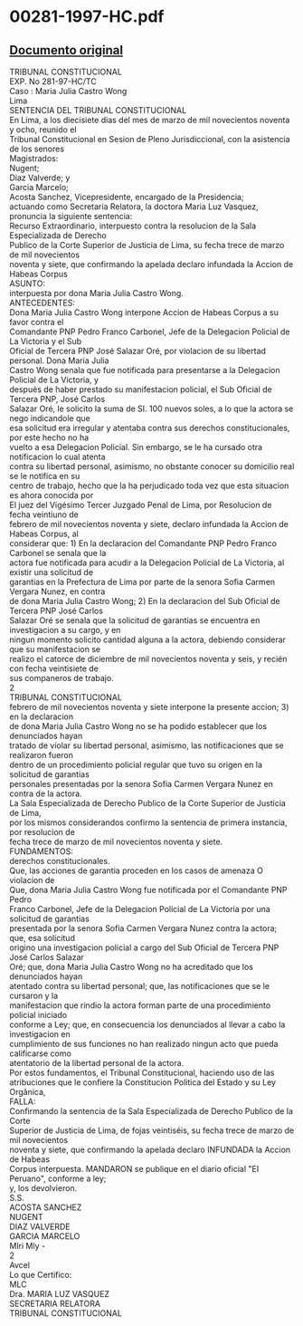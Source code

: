 
00281-1997-HC.pdf
=================
  
[Documento original](https://tc.gob.pe/jurisprudencia/1998/00281-1997-HC.pdf)  
---  
TRIBUNAL CONSTITUCIONAL  
EXP. No 281-97-HC/TC  
Caso : Maria Julia Castro Wong  
Lima  
SENTENCIA DEL TRIBUNAL CONSTITUCIONAL  
En Lima, a los diecisiete dias del mes de marzo de mil novecientos noventa y ocho, reunido el  
Tribunal Constitucional en Sesion de Pleno Jurisdiccional, con la asistencia de los senores  
Magistrados:  
Nugent;  
Diaz Valverde; y  
Garcia Marcelo;  
Acosta Sanchez, Vicepresidente, encargado de la Presidencia;  
actuando como Secretaria Relatora, la doctora Maria Luz Vasquez, pronuncia la siguiente sentencia:  
Recurso Extraordinario, interpuesto contra la resolucion de la Sala Especializada de Derecho  
Publico de la Corte Superior de Justicia de Lima, su fecha trece de marzo de mil novecientos  
noventa y siete, que confirmando la apelada declaro infundada la Accion de Habeas Corpus  
ASUNTO:  
interpuesta por dona Maria Julia Castro Wong.  
ANTECEDENTES:  
Dona Maria Julia Castro Wong interpone Accion de Habeas Corpus a su favor contra el  
Comandante PNP Pedro Franco Carbonel, Jefe de la Delegacion Policial de La Victoria y el Sub  
Oficial de Tercera PNP José Salazar Oré, por violacion de su libertad personal. Dona Maria Julia  
Castro Wong senala que fue notificada para presentarse a la Delegacion Policial de La Victoria, y  
después de haber prestado su manifestacion policial, el Sub Oficial de Tercera PNP, José Carlos  
Salazar Oré, le solicito la suma de SI. 100 nuevos soles, a lo que la actora se nego indicandole que  
esa solicitud era irregular y atentaba contra sus derechos constitucionales, por este hecho no ha  
vuelto a esa Delegacion Policial. Sin embargo, se le ha cursado otra notificacion lo cual atenta  
contra su libertad personal, asimismo, no obstante conocer su domicilio real se le notifica en su  
centro de trabajo, hecho que la ha perjudicado toda vez que esta situacion es ahora conocida por  
El juez del Vigésimo Tercer Juzgado Penal de Lima, por Resolucion de fecha veintiuno de  
febrero de mil novecientos noventa y siete, declaro infundada la Accion de Habeas Corpus, al  
considerar que: 1) En la declaracion del Comandante PNP Pedro Franco Carbonel se senala que la  
actora fue notificada para acudir a la Delegacion Policial de La Victoria, al existir una solicitud de  
garantias en la Prefectura de Lima por parte de la senora Sofia Carmen Vergara Nunez, en contra  
de dona Maria Julia Castro Wong; 2) En la declaracion del Sub Oficial de Tercera PNP José Carlos  
Salazar Oré se senala que la solicitud de garantias se encuentra en investigacion a su cargo, y en  
ningun momento solicito cantidad alguna a la actora, debiendo considerar que su manifestacion se  
realizo el catorce de diciembre de mil novecientos noventa y seis, y recién con fecha veintisiete de  
sus companeros de trabajo.  
2  
TRIBUNAL CONSTITUCIONAL  
febrero de mil novecientos noventa y siete interpone la presente accion; 3) en la declaracion  
de dona Maria Julia Castro Wong no se ha podido establecer que los denunciados hayan  
tratado de violar su libertad personal, asimismo, las notificaciones que se realizaron fueron  
dentro de un procedimiento policial regular que tuvo su origen en la solicitud de garantias  
personales presentadas por la senora Sofia Carmen Vergara Nunez en contra de la actora.  
La Sala Especializada de Derecho Publico de la Corte Superior de Justicia de Lima,  
por los mismos considerandos confirmo la sentencia de primera instancia, por resolucion de  
fecha trece de marzo de mil novecientos noventa y siete.  
FUNDAMENTOS:  
derechos constitucionales.  
Que, las acciones de garantia proceden en los casos de amenaza O violacion de  
Que, dona Maria Julia Castro Wong fue notificada por el Comandante PNP Pedro  
Franco Carbonel, Jefe de la Delegacion Policial de La Victoria por una solicitud de garantias  
presentada por la senora Sofia Carmen Vergara Nunez contra la actora; que, esa solicitud  
origino una investigacion policial a cargo del Sub Oficial de Tercera PNP José Carlos Salazar  
Oré; que, dona Maria Julia Castro Wong no ha acreditado que los denunciados hayan  
atentado contra su libertad personal; que, las notificaciones que se le cursaron y la  
manifestacion que rindio la actora forman parte de una procedimiento policial iniciado  
conforme a Ley; que, en consecuencia los denunciados al llevar a cabo la investigacion en  
cumplimiento de sus funciones no han realizado ningun acto que pueda calificarse como  
atentatorio de la libertad personal de la actora.  
Por estos fundamentos, el Tribunal Constitucional, haciendo uso de las  
atribuciones que le confiere la Constitucion Politica del Estado y su Ley Orgânica,  
FALLA:  
Confirmando la sentencia de la Sala Especializada de Derecho Publico de la Corte  
Superior de Justicia de Lima, de fojas veintiséis, su fecha trece de marzo de mil novecientos  
noventa y siete, que confirmando la apelada declaro INFUNDADA la Accion de Habeas  
Corpus interpuesta. MANDARON se publique en el diario oficial "EI Peruano", conforme a ley;  
y, los devolvieron.  
S.S.  
ACOSTA SANCHEZ  
NUGENT  
DIAZ VALVERDE  
GARCIA MARCELO  
Mlri Mly -  
2  
Avcel  
Lo que Certifico:  
MLC  
Dra. MARIA LUZ VASQUEZ  
SECRETARIA RELATORA  
TRIBUNAL CONSTITUCIONAL